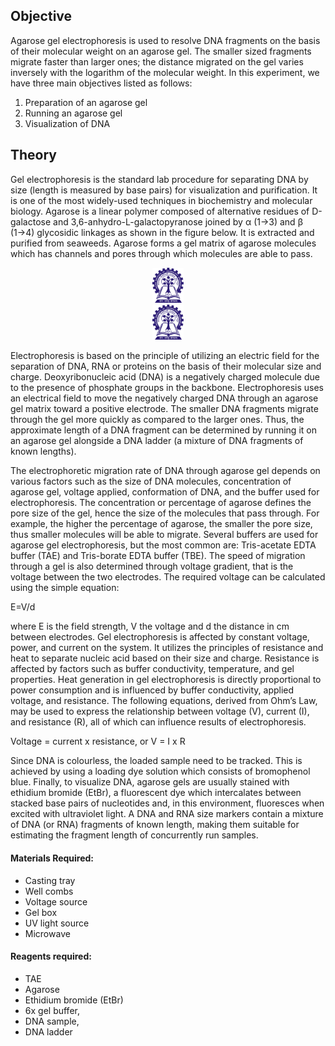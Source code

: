 ## Objective 

Agarose gel electrophoresis is used to resolve DNA fragments on the basis of their molecular weight on an agarose gel. The smaller sized fragments migrate faster than larger ones; the distance migrated on the gel varies inversely with the logarithm of the molecular weight. In this experiment, we have three main objectives listed as follows:
1. Preparation of an agarose gel
2. Running an agarose gel 
3. Visualization of DNA 


## Theory

Gel electrophoresis is the standard lab procedure for separating DNA by size (length is measured by base pairs) for visualization and purification. It is one of the most widely-used techniques in biochemistry and molecular biology. Agarose is a linear polymer composed of alternative residues of D-galactose and 3,6-anhydro-L-galactopyranose joined by α (1→3) and β (1→4) glycosidic linkages as shown in the figure below. It is extracted and purified from seaweeds. Agarose forms a gel matrix of agarose molecules which has channels and pores through which molecules are able to pass. 

<div align="center">
<img src="experiment/images/iitkgp.png" width="10%">
</div> 

<div align="center">
<img src="experiment/images/iitkgp.png" width="10%">
</div>

Electrophoresis is based on the principle of utilizing an electric field for the separation of DNA, RNA or proteins on the basis of their molecular size and charge. Deoxyribonucleic acid (DNA) is a negatively charged molecule due to the presence of phosphate groups in the backbone. Electrophoresis uses an electrical field to move the negatively charged DNA through an agarose gel matrix toward a positive electrode. The smaller DNA fragments migrate through the gel more quickly as compared to the larger ones. Thus, the approximate length of a DNA fragment can be determined by running it on an agarose gel alongside a DNA ladder (a mixture of DNA fragments of known lengths).

The electrophoretic migration rate of DNA through agarose gel depends on various factors such as the size of DNA molecules, concentration of agarose gel, voltage applied, conformation of DNA, and the buffer used for electrophoresis. The concentration or percentage of agarose defines the pore size of the gel, hence the size of the molecules that pass through. For example, the higher the percentage of agarose, the smaller the pore size, thus smaller molecules will be able to migrate. Several buffers are used for agarose gel electrophoresis, but the most common are: Tris-acetate EDTA buffer (TAE) and Tris-borate EDTA buffer (TBE). The speed of migration through a gel is also determined through voltage gradient, that is the voltage between the two electrodes. The required voltage can be calculated using the simple equation:

E=V/d

where E is the field strength, V the voltage and d the distance in cm between electrodes. Gel electrophoresis is affected by constant voltage, power, and current on the system. It utilizes the principles of resistance and heat to separate nucleic acid based on their size and charge. Resistance is affected by factors such as buffer conductivity, temperature, and gel properties. Heat generation in gel electrophoresis is directly proportional to power consumption and is influenced by buffer conductivity, applied voltage, and resistance.
The following equations, derived from Ohm’s Law, may be used to express the relationship between voltage (V), current (I), and resistance (R), all of which can influence results of electrophoresis.

Voltage = current x resistance, or V = I x R

Since DNA is colourless, the loaded sample need to be tracked. This is achieved by using a loading dye solution which consists of bromophenol blue. Finally, to visualize DNA, agarose gels are usually stained with ethidium bromide (EtBr), a fluorescent dye which intercalates between stacked base pairs of nucleotides and, in this environment, fluoresces when excited with ultraviolet light. A DNA and RNA size markers contain a mixture of DNA (or RNA) fragments of known length, making them suitable for estimating the fragment length of concurrently run samples.


#### Materials Required:
- Casting tray
- Well combs
- Voltage source
- Gel box
- UV light source
- Microwave

#### Reagents required:
- TAE 
- Agarose
- Ethidium bromide (EtBr)
- 6x gel buffer,
- DNA sample,
- DNA ladder
